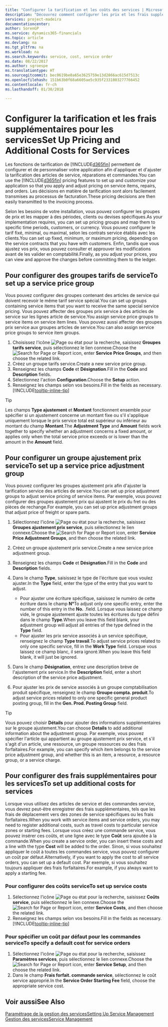 ```yaml
---
title: "Configurer la tarification et les coûts des services | Microsoft Docs"
description: "Découvrez comment configurer les prix et les frais supplémentaires des services."
services: project-madeira
documentationcenter: 
author: SorenGP
ms.service: dynamics365-financials
ms.topic: article
ms.devlang: na
ms.tgt_pltfrm: na
ms.workload: na
ms.search.keywords: service, cost, service order
ms.date: 08/22/2017
ms.author: sgroespe
ms.translationtype: HT
ms.sourcegitcommit: bec0619be0a65e3625759e13d2866ac615d7513c
ms.openlocfilehash: 151b63b0f68a6605ae5c935f2331803277766452
ms.contentlocale: fr-ch
ms.lasthandoff: 01/30/2018

---
```


# <a name="set-up-pricing-and-additional-costs-for-services"></a><span data-ttu-id="4e8fe-103">Configurer la tarification et les frais supplémentaires pour les services</span><span class="sxs-lookup"><span data-stu-id="4e8fe-103">Set Up Pricing and Additional Costs for Services</span></span>
<span data-ttu-id="4e8fe-104">Les fonctions de tarification de [!INCLUDE[d365fin](includes/d365fin_md.md)] permettent de configurer et de personnaliser votre application afin d'appliquer et d'ajuster la tarification des articles de service, réparations et commandes.</span><span class="sxs-lookup"><span data-stu-id="4e8fe-104">You can use the [!INCLUDE[d365fin](includes/d365fin_md.md)] pricing features to set up and customize your application so that you apply and adjust pricing on service items, repairs, and orders.</span></span> <span data-ttu-id="4e8fe-105">Les décisions en matière de tarification sont alors facilement transmises au processus de facturation.</span><span class="sxs-lookup"><span data-stu-id="4e8fe-105">These pricing decisions are then easily transmitted to the invoicing process.</span></span>  
  
<span data-ttu-id="4e8fe-106">Selon les besoins de votre installation, vous pouvez configurer les groupes de prix et les mapper à des périodes, clients ou devises spécifiques.</span><span class="sxs-lookup"><span data-stu-id="4e8fe-106">As your implementation requires, you can set up pricing groups and map them to specific time periods, customers, or currency.</span></span> <span data-ttu-id="4e8fe-107">Vous pouvez configurer le tarif fixé, minimal, ou maximal, selon les contrats service établis avec les clients.</span><span class="sxs-lookup"><span data-stu-id="4e8fe-107">You can set up fixed, minimum, or maximum pricing, depending on the service contracts that you have with customers.</span></span> <span data-ttu-id="4e8fe-108">Enfin, tandis que vous ajustez vos prix, vous pouvez consulter et approuver les modifications avant de les valider en comptabilité.</span><span class="sxs-lookup"><span data-stu-id="4e8fe-108">Finally, as you adjust your prices, you can view and approve the changes before committing them to the ledger.</span></span>  

## <a name="to-set-up-a-service-price-group"></a><span data-ttu-id="4e8fe-109">Pour configurer des groupes tarifs de service</span><span class="sxs-lookup"><span data-stu-id="4e8fe-109">To set up a service price group</span></span>
<span data-ttu-id="4e8fe-110">Vous pouvez configurer des groupes contenant des articles de service qui doivent recevoir le même tarif service spécial.</span><span class="sxs-lookup"><span data-stu-id="4e8fe-110">You can set up groups containing service items that you want to receive the same special service pricing.</span></span> <span data-ttu-id="4e8fe-111">Vous pouvez affecter des groupes prix service à des articles de service sur les lignes article de service.</span><span class="sxs-lookup"><span data-stu-id="4e8fe-111">You assign service price groups to service items on service item lines.</span></span> <span data-ttu-id="4e8fe-112">Vous pouvez aussi affecter des groupes prix service aux groupes articles de service.</span><span class="sxs-lookup"><span data-stu-id="4e8fe-112">You can also assign service price groups to service item groups.</span></span>  

1. <span data-ttu-id="4e8fe-113">Choisissez l'icône ![Page ou état pour la recherche](media/ui-search/search_small.png "Page ou état pour la recherche"), saisissez **Groupes tarifs service**, puis sélectionnez le lien connexe.</span><span class="sxs-lookup"><span data-stu-id="4e8fe-113">Choose the ![Search for Page or Report](media/ui-search/search_small.png "Search for Page or Report icon") icon, enter **Service Price Groups**, and then choose the related link.</span></span>  
2. <span data-ttu-id="4e8fe-114">Créez un groupe tarifs service.</span><span class="sxs-lookup"><span data-stu-id="4e8fe-114">Create a new service price group.</span></span>  
3. <span data-ttu-id="4e8fe-115">Renseignez les champs **Code** et **Désignation**.</span><span class="sxs-lookup"><span data-stu-id="4e8fe-115">Fill in the **Code** and **Description** fields.</span></span>  
4. <span data-ttu-id="4e8fe-116">Sélectionnez l'action **Configuration**.</span><span class="sxs-lookup"><span data-stu-id="4e8fe-116">Choose the **Setup** action.</span></span>  
2. <span data-ttu-id="4e8fe-117">Renseignez les champs selon vos besoins.</span><span class="sxs-lookup"><span data-stu-id="4e8fe-117">Fill in the fields as necessary.</span></span> [!INCLUDE[tooltip-inline-tip](includes/tooltip-inline-tip_md.md)]  

 > [!Tip]
 > <span data-ttu-id="4e8fe-118">Les champs **Type ajustement** et **Montant** fonctionnent ensemble pour spécifier si un ajustement concerne un montant fixe ou s'il s'applique uniquement lorsque le prix service total est supérieur ou inférieur au montant du champ **Montant**.</span><span class="sxs-lookup"><span data-stu-id="4e8fe-118">The **Adjustment Type** and **Amount** fields work together to specify whether an adjustment concerns a fixed amount, or applies only when the total service price exceeds or is lower than the amount in the **Amount** field.</span></span>  

## <a name="to-set-up-a-service-price-adjustment-group"></a><span data-ttu-id="4e8fe-119">Pour configurer un groupe ajustement prix service</span><span class="sxs-lookup"><span data-stu-id="4e8fe-119">To set up a service price adjustment group</span></span>  
<span data-ttu-id="4e8fe-120">Vous pouvez configurer les groupes ajustement prix afin d'ajuster la tarification service des articles de service.</span><span class="sxs-lookup"><span data-stu-id="4e8fe-120">You can set up price adjustment groups to adjust service pricing of service items.</span></span> <span data-ttu-id="4e8fe-121">Par exemple, vous pouvez configurer des groupes ajustement prix qui ajustent le prix du fret ou des pièces de rechange.</span><span class="sxs-lookup"><span data-stu-id="4e8fe-121">For example, you can set up price adjustment groups that adjust price of freight or spare parts.</span></span>  
  
1. <span data-ttu-id="4e8fe-122">Sélectionnez l'icône ![Page ou état pour la recherche](media/ui-search/search_small.png "Page ou état pour la recherche"), saisissez **Groupes ajustement prix service**, puis sélectionnez le lien connexe.</span><span class="sxs-lookup"><span data-stu-id="4e8fe-122">Choose the ![Search for Page or Report](media/ui-search/search_small.png "Search for Page or Report icon") icon, enter **Service Price Adjustment Groups**, and then choose the related link.</span></span>  
2. <span data-ttu-id="4e8fe-123">Créez un groupe ajustement prix service.</span><span class="sxs-lookup"><span data-stu-id="4e8fe-123">Create a new service price adjustment group.</span></span>  
3. <span data-ttu-id="4e8fe-124">Renseignez les champs **Code** et **Désignation**.</span><span class="sxs-lookup"><span data-stu-id="4e8fe-124">Fill in the **Code** and **Description** fields.</span></span>  
4. <span data-ttu-id="4e8fe-125">Dans le champ **Type**, saisissez le type de l'écriture que vous voulez ajuster.</span><span class="sxs-lookup"><span data-stu-id="4e8fe-125">In the **Type** field, enter the type of the entry that you want to adjust.</span></span>  
  
    * <span data-ttu-id="4e8fe-126">Pour ajuster une écriture spécifique, saisissez le numéro de cette écriture dans le champ **N°**</span><span class="sxs-lookup"><span data-stu-id="4e8fe-126">To adjust only one specific entry, enter the number of this entry in the **No.**</span></span> <span data-ttu-id="4e8fe-127">.</span><span class="sxs-lookup"><span data-stu-id="4e8fe-127">field.</span></span> <span data-ttu-id="4e8fe-128">Lorsque vous laissez ce champ vide, le groupe ajustement ajuste toutes les écritures du type défini dans le champ **Type**.</span><span class="sxs-lookup"><span data-stu-id="4e8fe-128">When you leave this field blank, your adjustment group will adjust all entries of the type defined in the **Type** field.</span></span>  
    * <span data-ttu-id="4e8fe-129">Pour ajuster les prix service associés à un service spécifique, renseignez le champ **Type travail**.</span><span class="sxs-lookup"><span data-stu-id="4e8fe-129">To adjust service prices related to only one specific service, fill in the **Work Type** field.</span></span> <span data-ttu-id="4e8fe-130">Lorsque vous laissez ce champ blanc, il sera ignoré.</span><span class="sxs-lookup"><span data-stu-id="4e8fe-130">When you leave this field blank, it will just be ignored.</span></span>  
  
5. <span data-ttu-id="4e8fe-131">Dans le champ **Désignation**, entrez une description brève de l'ajustement prix service.</span><span class="sxs-lookup"><span data-stu-id="4e8fe-131">In the **Description** field, enter a short description of the service price adjustment.</span></span>  
6. <span data-ttu-id="4e8fe-132">Pour ajuster les prix de service associés à un groupe comptabilisation produit spécifique, renseignez le champ **Groupe compta. produit**.</span><span class="sxs-lookup"><span data-stu-id="4e8fe-132">To adjust service prices related to only one specific general product posting group, fill in the **Gen. Prod. Posting Group** field.</span></span>

> [!Tip]
> <span data-ttu-id="4e8fe-133">Vous pouvez choisir **Détails** pour ajouter des informations supplémentaires sur le groupe ajustement.</span><span class="sxs-lookup"><span data-stu-id="4e8fe-133">You can choose **Details** to add additional information about the adjustment group.</span></span> <span data-ttu-id="4e8fe-134">Par exemple, vous pouvez spécifier l'article qui appartient au groupe ajustement prix service, et s'il s'agit d'un article, une ressource, un groupe ressources ou des frais forfaitaires.</span><span class="sxs-lookup"><span data-stu-id="4e8fe-134">For example, you can specify which item belongs to the service price adjustment group, and whether this is an item, a resource, a resource group, or a service charge.</span></span>  

## <a name="to-set-up-additional-costs-for-services"></a><span data-ttu-id="4e8fe-135">Pour configurer des frais supplémentaires pour les services</span><span class="sxs-lookup"><span data-stu-id="4e8fe-135">To set up additional costs for services</span></span>
<span data-ttu-id="4e8fe-136">Lorsque vous utilisez des articles de service et des commandes service, vous devrez peut-être enregistrer des frais supplémentaires, tels que les frais de déplacement vers des zones de service spécifiques ou les frais forfaitaires.</span><span class="sxs-lookup"><span data-stu-id="4e8fe-136">When you work with service items and service orders, you may need to register additional costs, such as travel costs to particular service zones or starting fees.</span></span> <span data-ttu-id="4e8fe-137">Lorsque vous créez une commande service, vous pouvez insérer ces coûts, et une ligne avec le type **Coût** sera ajoutée à la commande.</span><span class="sxs-lookup"><span data-stu-id="4e8fe-137">When you create a service order, you can insert these costs and a line with the type **Cost** will be added to the order.</span></span> <span data-ttu-id="4e8fe-138">Sinon, si vous souhaitez appliquer le coût à toutes les commandes service, vous pouvez configurer un coût par défaut.</span><span class="sxs-lookup"><span data-stu-id="4e8fe-138">Alternatively, if you want to apply the cost to all service orders, you can set up a default cost.</span></span> <span data-ttu-id="4e8fe-139">Par exemple, si vous souhaitez toujours appliquer des frais forfaitaires.</span><span class="sxs-lookup"><span data-stu-id="4e8fe-139">For example, if you always want to apply a starting fee.</span></span>
  
### <a name="to-set-up-service-costs"></a><span data-ttu-id="4e8fe-140">Pour configurer des coûts service</span><span class="sxs-lookup"><span data-stu-id="4e8fe-140">To set up service costs</span></span>
1. <span data-ttu-id="4e8fe-141">Sélectionnez l'icône ![Page ou état pour la recherche](media/ui-search/search_small.png "Page ou état pour la recherche"), saisissez **Coûts service**, puis sélectionnez le lien connexe.</span><span class="sxs-lookup"><span data-stu-id="4e8fe-141">Choose the ![Search for Page or Report](media/ui-search/search_small.png "Search for Page or Report icon") icon, enter **Service Costs**, and then choose the related link.</span></span> 
2. <span data-ttu-id="4e8fe-142">Renseignez les champs selon vos besoins.</span><span class="sxs-lookup"><span data-stu-id="4e8fe-142">Fill in the fields as necessary.</span></span> [!INCLUDE[tooltip-inline-tip](includes/tooltip-inline-tip_md.md)]  

### <a name="to-specify-a-default-cost-for-service-orders"></a><span data-ttu-id="4e8fe-143">Pour spécifier un coût par défaut pour les commandes service</span><span class="sxs-lookup"><span data-stu-id="4e8fe-143">To specify a default cost for service orders</span></span>
1. <span data-ttu-id="4e8fe-144">Sélectionnez l'icône ![Page ou état pour la recherche](media/ui-search/search_small.png "Page ou état pour la recherche"), saisissez **Paramètres services**, puis sélectionnez le lien connexe.</span><span class="sxs-lookup"><span data-stu-id="4e8fe-144">Choose the ![Search for Page or Report](media/ui-search/search_small.png "Search for Page or Report icon") icon, enter **Service Setup**, and then choose the related link.</span></span> 
2. <span data-ttu-id="4e8fe-145">Dans le champ **Frais forfait. commande service**, sélectionnez le coût service approprié.</span><span class="sxs-lookup"><span data-stu-id="4e8fe-145">In the **Service Order Starting Fee** field, choose the appropriate service cost.</span></span>

## <a name="see-also"></a><span data-ttu-id="4e8fe-146">Voir aussi</span><span class="sxs-lookup"><span data-stu-id="4e8fe-146">See Also</span></span>
[<span data-ttu-id="4e8fe-147">Paramétrage de la gestion des services</span><span class="sxs-lookup"><span data-stu-id="4e8fe-147">Setting Up Service Management</span></span>](service-setup-service.md)  
[<span data-ttu-id="4e8fe-148">Gestion des services</span><span class="sxs-lookup"><span data-stu-id="4e8fe-148">Service Management</span></span>](service-service.md)  

